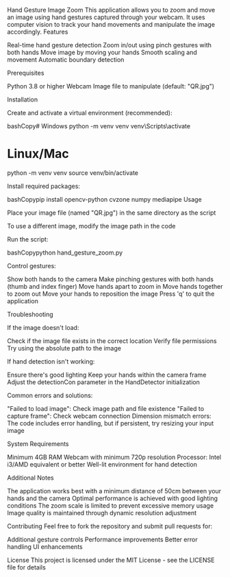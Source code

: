 Hand Gesture Image Zoom
This application allows you to zoom and move an image using hand gestures captured through your webcam. It uses computer vision to track your hand movements and manipulate the image accordingly.
Features

Real-time hand gesture detection
Zoom in/out using pinch gestures with both hands
Move image by moving your hands
Smooth scaling and movement
Automatic boundary detection

Prerequisites

Python 3.8 or higher
Webcam
Image file to manipulate (default: "QR.jpg")

Installation

Create and activate a virtual environment (recommended):

bashCopy# Windows
python -m venv venv
venv\Scripts\activate

# Linux/Mac
python -m venv venv
source venv/bin/activate

Install required packages:

bashCopypip install opencv-python cvzone numpy mediapipe
Usage

Place your image file (named "QR.jpg") in the same directory as the script

To use a different image, modify the image path in the code


Run the script:

bashCopypython hand_gesture_zoom.py

Control gestures:

Show both hands to the camera
Make pinching gestures with both hands (thumb and index finger)
Move hands apart to zoom in
Move hands together to zoom out
Move your hands to reposition the image
Press 'q' to quit the application



Troubleshooting

If the image doesn't load:

Check if the image file exists in the correct location
Verify file permissions
Try using the absolute path to the image


If hand detection isn't working:

Ensure there's good lighting
Keep your hands within the camera frame
Adjust the detectionCon parameter in the HandDetector initialization


Common errors and solutions:

"Failed to load image": Check image path and file existence
"Failed to capture frame": Check webcam connection
Dimension mismatch errors: The code includes error handling, but if persistent, try resizing your input image



System Requirements

Minimum 4GB RAM
Webcam with minimum 720p resolution
Processor: Intel i3/AMD equivalent or better
Well-lit environment for hand detection

Additional Notes

The application works best with a minimum distance of 50cm between your hands and the camera
Optimal performance is achieved with good lighting conditions
The zoom scale is limited to prevent excessive memory usage
Image quality is maintained through dynamic resolution adjustment

Contributing
Feel free to fork the repository and submit pull requests for:

Additional gesture controls
Performance improvements
Better error handling
UI enhancements

License
This project is licensed under the MIT License - see the LICENSE file for details
